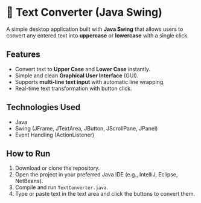 # 📝 Text Converter (Java Swing)

A simple desktop application built with **Java Swing** that allows users to convert any entered text into **uppercase** or **lowercase** with a single click.

##  Features
- Convert text to **Upper Case** and **Lower Case** instantly.
- Simple and clean **Graphical User Interface** (GUI).
- Supports **multi-line text input** with automatic line wrapping.
- Real-time text transformation with button click.

##  Technologies Used
- Java
- Swing (JFrame, JTextArea, JButton, JScrollPane, JPanel)
- Event Handling (ActionListener)

##  How to Run
1. Download or clone the repository.
2. Open the project in your preferred Java IDE (e.g., IntelliJ, Eclipse, NetBeans).
3. Compile and run `TextConverter.java`.
4. Type or paste text in the text area and click the buttons to convert them.

